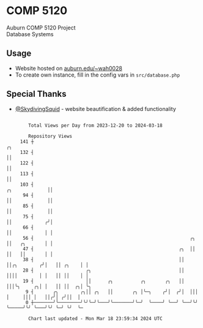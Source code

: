# COMP 5120
Auburn COMP 5120 Project  
Database Systems

## Usage
- Website hosted on [auburn.edu/~wah0028](https://webhome.auburn.edu/~wah0028/)
- To create own instance, fill in the config vars in `src/database.php`

## Special Thanks
- [@SkydivingSquid](https://github.com/SkydivingSquid) - website beautification & added functionality

```

        Total Views per Day from 2023-12-20 to 2024-03-18

        Repository Views
     141 ┼                                                                                     ╭╮
     132 ┤                                                                                     ││
     122 ┤                                                                                     ││
     113 ┤                                                                                     ││
     103 ┤                                                                      ╭╮             ││
      94 ┤                                                                      ││             ││
      85 ┤                                                                      ││             ││
      75 ┤                                                                      ││            ╭╯│
      66 ┤                                                                      ││            │ │
      56 ┤                                                         ╭╮           ││   ╭╮       │ │
      47 ┤                                                     ╭╮  ││           ││   ││       │ │
      38 ┤                                                     ││  ││╭╮        ╭╯│   ││ ╭╮    │ │
      28 ┤                   ╭╮                                ││  ││││        │ │   ││ ││    │ │
      19 ┤                   ││      ╭╮          ╭╮       ╭╮   ││  │││╰╮     ╭╮│ │   ││ ││  ╭╮│ ╰╮
       9 ┤       ╭╮        ╭╮││ ╭╮   ││       ╭╮ │╰─╮    ╭╯│  ╭╯│  │││ │     │││ │   ││╭╯│ ╭╯││  │
       0 ┼───────╯╰────────╯╰╯╰─╯╰───╯╰───────╯╰─╯  ╰────╯ ╰──╯ ╰──╯╰╯ ╰─────╯╰╯ ╰───╯╰╯ ╰─╯ ╰╯  ╰─

        Chart last updated - Mon Mar 18 23:59:34 2024 UTC
        
```
